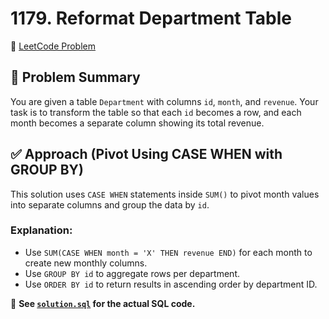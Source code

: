 # 1179. Reformat Department Table

🔗 [LeetCode Problem](https://leetcode.com/problems/reformat-department-table/)

## 🧠 Problem Summary

You are given a table `Department` with columns `id`, `month`, and `revenue`. Your task is to transform the table so that each `id` becomes a row, and each month becomes a separate column showing its total revenue.

## ✅ Approach (Pivot Using CASE WHEN with GROUP BY)

This solution uses `CASE WHEN` statements inside `SUM()` to pivot month values into separate columns and group the data by `id`.

### Explanation:

- Use `SUM(CASE WHEN month = 'X' THEN revenue END)` for each month to create new monthly columns.
- Use `GROUP BY id` to aggregate rows per department.
- Use `ORDER BY id` to return results in ascending order by department ID.

📄 **See [`solution.sql`](./solution.sql) for the actual SQL code.**
